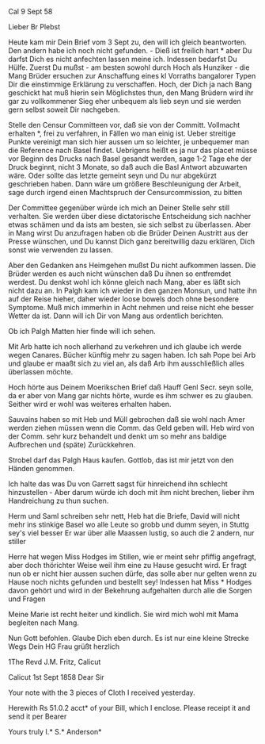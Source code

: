  Cal 9 Sept 58

Lieber Br Plebst

Heute kam mir Dein Brief vom 3 Sept zu, den will ich gleich beantworten. Den andern habe ich noch nicht gefunden. - Dieß ist freilich hart <wie Dich das Komite angelassen hat>* aber Du darfst Dich es nicht anfechten lassen meine ich. Indessen bedarfst Du Hülfe. Zuerst Du mußst - am besten sowohl durch Hoch als Hunziker - die Mang Brüder ersuchen zur Anschaffung eines kl Vorraths bangalorer Typen Dir die einstimmige Erklärung zu verschaffen. Hoch, der Dich ja nach Bang geschickt hat muß hierin sein Möglichstes thun, den Mang Brüdern wird ihr gar zu vollkommener Sieg eher unbequem als lieb seyn und sie werden gern selbst soweit Dir nachgeben.

Stelle den Censur Committeen vor, daß sie von der Committ. Vollmacht erhalten <hatte>*, frei zu verfahren, in Fällen wo man einig ist. Ueber streitige Punkte vereinigt man sich hier aussen um so leichter, je unbequemer man die Reference nach Basel findet. Uebrigens heißt es ja nur das placet müsse vor Beginn des Drucks nach Basel gesandt werden, sage 1-2 Tage ehe der Druck beginnt, nicht 3 Monate, so daß auch die Basl Antwort abzuwarten wäre. Oder sollte das letzte gemeint seyn und Du nur abgekürzt geschrieben haben. Dann wäre um größere Beschleunigung der Arbeit, sage durch irgend einen Machtspruch der Censurcommission, zu bitten

Der Committee gegenüber würde ich mich an Deiner Stelle sehr still verhalten. Sie werden über diese dictatorische Entscheidung sich nachher etwas schämen und da ists am besten, sie sich selbst zu überlassen. Aber in Mang wirst Du anzufragen haben ob die Brüder Deinen Austritt aus der Presse wünschen, und Du kannst Dich ganz bereitwillig dazu erklären, Dich sonst wie verwenden zu lassen.

Aber den Gedanken ans Heimgehen mußst Du nicht aufkommen lassen. Die Brüder werden es auch nicht wünschen daß Du ihnen so entfremdet werdest. 
Du denkst wohl ich könne gleich nach Mang, aber es läßt sich nicht dazu an. In Palgh kam ich wieder in den ganzen Monsun, und hatte ihn auf der Reise hieher, daher wieder loose bowels doch ohne besondere Symptome. Muß mich immerhin in Acht nehmen und reise nicht ehe besser Wetter da ist. Dann will ich Dir von Mang aus ordentlich berichten.

Ob ich Palgh Matten hier finde will ich sehen.

Mit Arb hatte ich noch allerhand zu verkehren und ich glaube ich werde wegen Canares. Bücher künftig mehr zu sagen haben. Ich sah Pope bei Arb und glaube er maaßt sich zu viel an, als daß Arb ihm ausschließlich alles überlassen möchte.

Hoch hörte aus Deinem Moerikschen Brief daß Hauff Genl Secr. seyn solle, da er aber von Mang gar nichts hörte, wurde es ihm schwer es zu glauben. Seither wird er wohl was weiteres erhalten haben.

Sauvains haben so mit Heb und Müll gebrochen daß sie wohl nach Amer werden ziehen müssen wenn die Comm. das Geld geben will. Heb wird von der Comm. sehr kurz behandelt und denkt um so mehr ans baldige Aufbrechen und (späte) Zurückkehren.

Strobel darf das Palgh Haus kaufen. Gottlob, das ist mir jetzt von den Händen genommen.

Ich halte das was Du von Garrett sagst für hinreichend ihn schlecht hinzustellen - Aber darum würde ich doch mit ihm nicht brechen, lieber ihm Handreichung zu thun suchen.

Herm und Saml schreiben sehr nett, Heb hat die Briefe, David will nicht mehr ins stinkige Basel wo alle Leute so grobb und dumm seyen, in Stuttg sey's viel besser Er war über alle Maassen lustig, so auch die 2 andern, nur stiller

Herre hat wegen Miss Hodges im Stillen, wie er meint sehr pfiffig angefragt, aber doch thörichter Weise weil ihm eine zu Hause gesucht wird. Er fragt nun ob er nicht hier aussen suchen dürfe, das solle aber nur gelten wenn zu Hause noch nichts gefunden und bestellt sey! Indessen hat Miss <Harriet>* Hodges davon gehört und wird in der Bekehrung aufgehalten durch alle die Sorgen und Fragen

Meine Marie ist recht heiter und kindlich. Sie wird mich wohl mit Mama begleiten nach Mang.

Nun Gott befohlen. Glaube Dich eben durch. Es ist nur eine kleine Strecke Wegs
 Dein HG
Frau grüßt herzlich



1The Revd J.M. Fritz, Calicut

 Calicut 1st Sept 1858
Dear Sir

Your note with the 3 pieces of Cloth I received yesterday.

Herewith Rs 51.0.2 acct* of your Bill, which I enclose. Please receipt it and send it per Bearer

 Yours truly
 I.* S.* Anderson*


